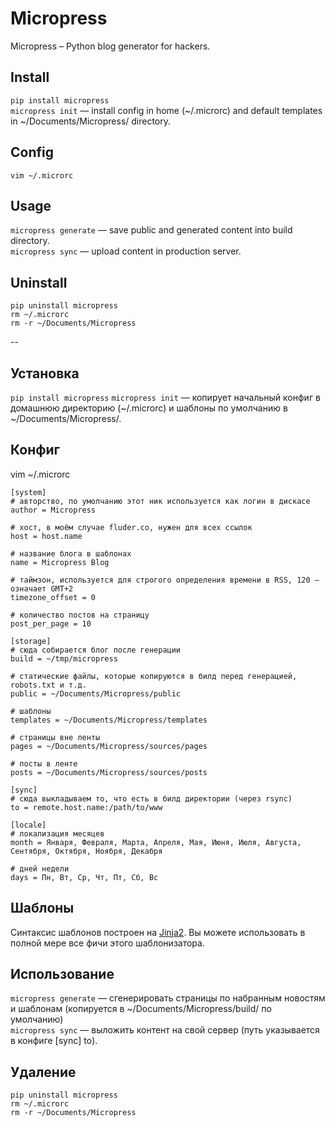 # Micropress

Micropress – Python blog generator for hackers.  

## Install

``pip install micropress``  
``micropress init`` — install config in home (~/.microrc) and default templates in ~/Documents/Micropress/ directory.   

## Config

``vim ~/.microrc``

## Usage 

``micropress generate`` — save public and generated content into build directory.   
``micropress sync`` — upload content in production server.  

## Uninstall

``pip uninstall micropress``  
``rm ~/.microrc``  
``rm -r ~/Documents/Micropress``  

--

## Установка

``pip install micropress``
``micropress init`` — копирует начальный конфиг в домашнюю директорию (~/.microrc) и шаблоны по умолчанию в ~/Documents/Micropress/.

## Конфиг

vim ~/.microrc

    [system]
    # авторство, по умолчанию этот ник используется как логин в дискасе
    author = Micropress 
    
    # хост, в моём случае fluder.co, нужен для всех ссылок
    host = host.name 
    
    # название блога в шаблонах
    name = Micropress Blog 
    
    # таймзон, используется для строгого определения времени в RSS, 120 — означает GMT+2
    timezone_offset = 0 
    
    # количество постов на страницу
    post_per_page = 10 

    [storage]
    # сюда собирается блог после генерации
    build = ~/tmp/micropress
    
    # статические файлы, которые копируются в билд перед генерацией, robots.txt и т.д.
    public = ~/Documents/Micropress/public 
    
    # шаблоны
    templates = ~/Documents/Micropress/templates
    
    # страницы вне ленты
    pages = ~/Documents/Micropress/sources/pages
     
    # посты в ленте
    posts = ~/Documents/Micropress/sources/posts 

    [sync]
    # сюда выкладываем то, что есть в билд директории (через rsync)
    to = remote.host.name:/path/to/www

    [locale]
    # локализация месяцев
    month = Января, Февраля, Марта, Апреля, Мая, Июня, Июля, Августа, Сентября, Октября, Ноября, Декабря
    
    # дней недели
    days = Пн, Вт, Ср, Чт, Пт, Сб, Вс

## Шаблоны

Синтаксис шаблонов построен на [Jinja2](http://jinja.pocoo.org/docs/). Вы можете использовать в полной мере все фичи 
этого шаблонизатора.

## Использование 

``micropress generate`` — сгенерировать страницы по набранным новостям и шаблонам (копируется в ~/Documents/Micropress/build/ по умолчанию)     
``micropress sync`` — выложить контент на свой сервер (путь указывается в конфиге [sync] to).  

## Удаление

``pip uninstall micropress``  
``rm ~/.microrc``  
``rm -r ~/Documents/Micropress``  

